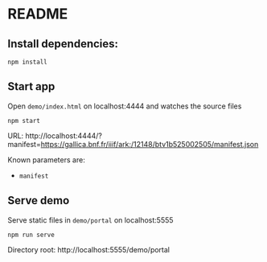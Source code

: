 # README

## Install dependencies:

```
npm install
```

## Start app

Open `demo/index.html` on localhost:4444 and watches the source files

```
npm start
```

URL: http://localhost:4444/?manifest=https://gallica.bnf.fr/iiif/ark:/12148/btv1b525002505/manifest.json

Known parameters are:

- `manifest`

## Serve demo

Serve static files in `demo/portal` on localhost:5555

```
npm run serve
```

Directory root: http://localhost:5555/demo/portal
